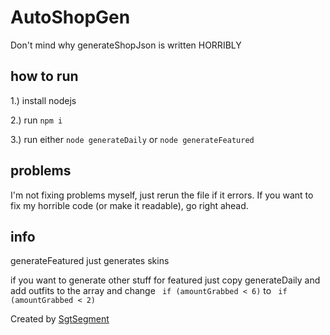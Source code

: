 # AutoShopGen
Don't mind why generateShopJson is written HORRIBLY
## how to run

1.) install nodejs

2.) run `npm i`

3.) run either `node generateDaily` or `node generateFeatured`

## problems

I'm not fixing problems myself, just rerun the file if it errors.
If you want to fix my horrible code (or make it readable), go right ahead.

## info

generateFeatured just generates skins

if you want to generate other stuff for featured just copy generateDaily and add outfits to the array and change ` if (amountGrabbed < 6)` to ` if (amountGrabbed < 2)`


Created by [SgtSegment](https://github.com/SgtSegment)
